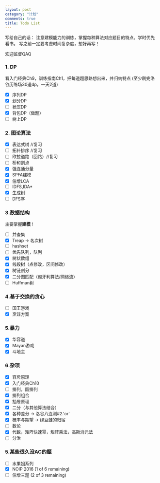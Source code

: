```yaml
---
layout: post
category: "计划"
comments: true
title: Todo List
---
```


写给自己的话：
注意建模能力的训练，掌握每种算法对应题目的特点。学时优先看书。
写之前一定要考虑时间复杂度，想好再写！

欢迎监督QAQ

<!--more-->

### 1. DP
看入门经典Ch9，训练指南Ch1，把每道题思路想出来，并归纳特点
(至少刷完洛谷历练场30道dp，一天2道)
-[x] 序列DP       
-[x] 划分DP       
-[ ] 状压DP       
-[x] 背包DP（做题）
-[ ] 树上DP       

### 2. 图论算法
-[x] 表达式树 //复习       
-[ ] 拓补排序 //复习       
-[ ] 欧拉道路（回路）//复习       
-[ ] 桥和割点            
-[x] 强连通分量       
-[x] SPFA建模       
-[x] 倍增LCA       
-[ ] IDFS,IDA*       
-[x] 生成树       
-[ ] DFS序       

### 3.数据结构
主要掌握**建模**！
-[ ] 并查集      
-[x] Treap -> 名次树      
-[ ] hashset      
-[ ] 优先队列，队列      
-[x] 树状数组      
-[x] 线段树（点修改，区间修改）      
-[x] 树链剖分      
-[x] 二分图匹配（匈牙利算法/网络流）      
-[ ] Huffman树      

### 4.基于交换的贪心
-[ ] 国王游戏             
-[x] 烹饪方案             

### 5.暴力
-[x] 华容道      
-[x] Mayan游戏      
-[x] 斗地主      

### 6.杂项
-[x] 容斥原理       
-[x] 入门经典Ch10       
-[ ] 排列，圆排列       
-[x] 排列组合       
-[x] 抽屉原理       
-[x] 二分（与其他算法结合）       
-[x] 各种差分 -> 洛谷八连测#2.'or'       
-[x] 概率与期望 -> 绿豆蛙的归宿       
-[ ] 数论       
-[x] 代数，矩阵快速幂，矩阵乘法，高斯消元法       
-[ ] 分治       

### 5.某些很久没AC的题
-[ ] 水果姐系列       
-[x] NOIP 2016 (1 of 6 remaining)       
-[ ] 倍增三题 (2 of 3 remaining)       
